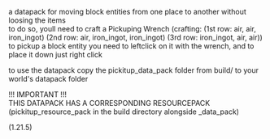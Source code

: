 a datapack for moving block entities from one place to another without loosing the items  
to do so, youll need to craft a Pickuping Wrench (crafting: (1st row: air, air, iron_ingot) (2nd row: air, iron_ingot, iron_ingot) (3rd row: iron_ingot, air, air))  
to pickup a block entity you need to leftclick on it with the wrench, and to place it down just right click  

to use the datapack copy the pickitup_data_pack folder from build/ to your world's datapack folder  

!!! IMPORTANT !!!  
THIS DATAPACK HAS A CORRESPONDING RESOURCEPACK (pickitup_resource_pack in the build directory alongside _data_pack)  

(1.21.5)  

